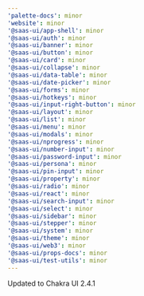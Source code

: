 ```yaml
---
'palette-docs': minor
'website': minor
'@saas-ui/app-shell': minor
'@saas-ui/auth': minor
'@saas-ui/banner': minor
'@saas-ui/button': minor
'@saas-ui/card': minor
'@saas-ui/collapse': minor
'@saas-ui/data-table': minor
'@saas-ui/date-picker': minor
'@saas-ui/forms': minor
'@saas-ui/hotkeys': minor
'@saas-ui/input-right-button': minor
'@saas-ui/layout': minor
'@saas-ui/list': minor
'@saas-ui/menu': minor
'@saas-ui/modals': minor
'@saas-ui/nprogress': minor
'@saas-ui/number-input': minor
'@saas-ui/password-input': minor
'@saas-ui/persona': minor
'@saas-ui/pin-input': minor
'@saas-ui/property': minor
'@saas-ui/radio': minor
'@saas-ui/react': minor
'@saas-ui/search-input': minor
'@saas-ui/select': minor
'@saas-ui/sidebar': minor
'@saas-ui/stepper': minor
'@saas-ui/system': minor
'@saas-ui/theme': minor
'@saas-ui/web3': minor
'@saas-ui/props-docs': minor
'@saas-ui/test-utils': minor
---
```


Updated to Chakra UI 2.4.1
